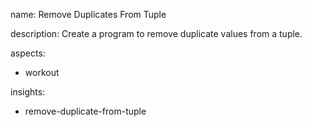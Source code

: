 name: Remove Duplicates From Tuple

description: Create a program to remove duplicate values from a tuple.

aspects:
  - workout

insights:
  - remove-duplicate-from-tuple